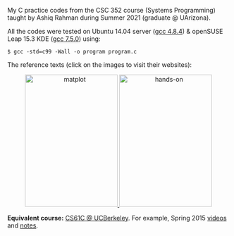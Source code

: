 My C practice codes from the CSC 352 course (Systems Programming) taught by Ashiq Rahman during Summer 2021 (graduate @ UArizona).

All the codes were tested on Ubuntu 14.04 server ([gcc 4.8.4](https://gcc.gnu.org/onlinedocs/gcc-4.8.4/gcc/)) & openSUSE Leap 15.3 KDE ([gcc 7.5.0](https://gcc.gnu.org/onlinedocs/gcc-7.5.0/gcc/)) using:

`````shell
$ gcc -std=c99 -Wall -o program program.c
`````

The reference texts (click on the images to visit their websites):

<p>
<center>
    <a href="http://knking.com/books/c2/index.html">
     <img alt="matplot" src="https://gkorpal.github.io/images/king.jpg"
       width="210" height="300" class="center">
  </a>
  <a href="http://csapp.cs.cmu.edu/3e/home.html">
     <img alt="hands-on" src="https://gkorpal.github.io/images/bryant.jpg"
       width="210" height="300" class="center">
  </a>
   </center>
 </p>

**Equivalent course:** [CS61C @ UCBerkeley](https://inst.eecs.berkeley.edu/~cs61c/archives.html). For example, Spring 2015 [videos](https://archive.org/details/ucberkeley-webcast-PL-XXv-cvA_iCl2-D-FS5mk0jFF6cYSJs_) and [notes](https://inst.eecs.berkeley.edu/~cs61c/sp15/).
